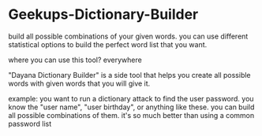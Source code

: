 # Geekups-Dictionary-Builder
build all possible combinations of your given words. you can use different statistical options to build the perfect word list that you want.

where you can use this tool?
everywhere

"Dayana Dictionary Builder" is a side tool that helps you create all possible words with given words that you will give it.

example:
  you want to run a dictionary attack to find the user password.
  you know the "user name", "user birthday", or anything like these.
  you can build all possible combinations of them.
  it's so much better than using a common password list
